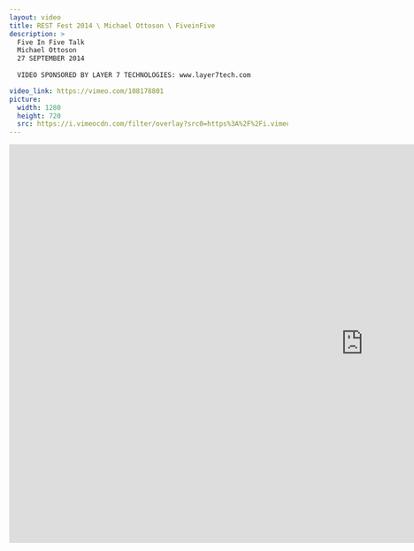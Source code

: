 ```yaml
---
layout: video
title: REST Fest 2014 \ Michael Ottoson \ FiveinFive
description: >
  Five In Five Talk
  Michael Ottoson
  27 SEPTEMBER 2014
  
  VIDEO SPONSORED BY LAYER 7 TECHNOLOGIES: www.layer7tech.com

video_link: https://vimeo.com/108178801
picture:
  width: 1280
  height: 720
  src: https://i.vimeocdn.com/filter/overlay?src0=https%3A%2F%2Fi.vimeocdn.com%2Fvideo%2F491810448_1280x720.jpg&src1=http%3A%2F%2Ff.vimeocdn.com%2Fp%2Fimages%2Fcrawler_play.png
---
```

<iframe src="https://player.vimeo.com/video/108178801?title=0&byline=0&portrait=0&badge=0&autopause=0&player_id=0" width="1280" height="720" frameborder="0" title="REST Fest 2014 \ Michael Ottoson \ FiveinFive" webkitallowfullscreen mozallowfullscreen allowfullscreen></iframe>